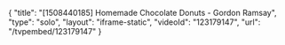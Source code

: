 {
    "title": "[1508440185] Homemade Chocolate Donuts - Gordon Ramsay",
    "type": "solo",
    "layout": "iframe-static",
    "videoId": "123179147",
    "url": "\/tvpembed\/123179147"
}
